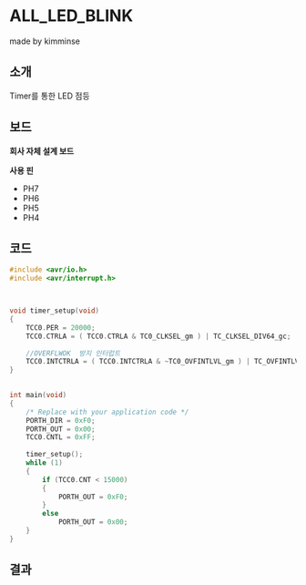 # ALL_LED_BLINK

made by kimminse

## 소개

Timer를 통한 LED 점등

## 보드
**회사 자체 설계 보드**

**사용 핀**
  - PH7
  - PH6
  - PH5
  - PH4

## 코드

```C
#include <avr/io.h>
#include <avr/interrupt.h>



void timer_setup(void)
{
    TCC0.PER = 20000;
    TCC0.CTRLA = ( TCC0.CTRLA & TC0_CLKSEL_gm ) | TC_CLKSEL_DIV64_gc;
	
	//OVERFLWOK  방지 인터럽트
    TCC0.INTCTRLA = ( TCC0.INTCTRLA & ~TC0_OVFINTLVL_gm ) | TC_OVFINTLVL_MED_gc;
}
 

int main(void)
{
    /* Replace with your application code */
	PORTH_DIR = 0xF0;
	PORTH_OUT = 0x00;
	TCC0.CNTL = 0xFF;
	
	timer_setup();
	while (1) 
    {
		if (TCC0.CNT < 15000)  
		{
			PORTH_OUT = 0xF0;
		}
		else
			PORTH_OUT = 0x00;
    }
}
```
## 결과
